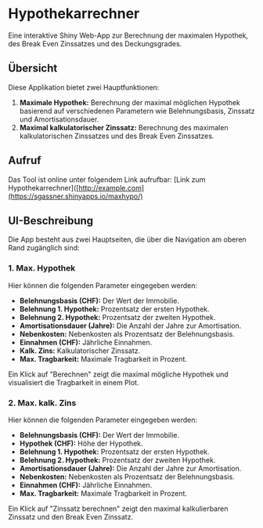 # Hypothekarrechner

Eine interaktive Shiny Web-App zur Berechnung der maximalen Hypothek, des Break Even Zinssatzes und des Deckungsgrades.

## Übersicht

Diese Applikation bietet zwei Hauptfunktionen:

1. **Maximale Hypothek:** Berechnung der maximal möglichen Hypothek basierend auf verschiedenen Parametern wie Belehnungsbasis, Zinssatz und Amortisationsdauer.
2. **Maximal kalkulatorischer Zinssatz:** Berechnung des maximalen kalkulatorischen Zinssatzes und des Break Even Zinssatzes.

## Aufruf

Das Tool ist online unter folgendem Link aufrufbar: [Link zum Hypothekarrechner]([http://example.com](https://sgassner.shinyapps.io/maxhypo/)

## UI-Beschreibung

Die App besteht aus zwei Hauptseiten, die über die Navigation am oberen Rand zugänglich sind:

### 1. Max. Hypothek

Hier können die folgenden Parameter eingegeben werden:
- **Belehnungsbasis (CHF):** Der Wert der Immobilie.
- **Belehnung 1. Hypothek:** Prozentsatz der ersten Hypothek.
- **Belehnung 2. Hypothek:** Prozentsatz der zweiten Hypothek.
- **Amortisationsdauer (Jahre):** Die Anzahl der Jahre zur Amortisation.
- **Nebenkosten:** Nebenkosten als Prozentsatz der Belehnungsbasis.
- **Einnahmen (CHF):** Jährliche Einnahmen.
- **Kalk. Zins:** Kalkulatorischer Zinssatz.
- **Max. Tragbarkeit:** Maximale Tragbarkeit in Prozent.

Ein Klick auf "Berechnen" zeigt die maximal mögliche Hypothek und visualisiert die Tragbarkeit in einem Plot.

### 2. Max. kalk. Zins

Hier können die folgenden Parameter eingegeben werden:
- **Belehnungsbasis (CHF):** Der Wert der Immobilie.
- **Hypothek (CHF):** Höhe der Hypothek.
- **Belehnung 1. Hypothek:** Prozentsatz der ersten Hypothek.
- **Belehnung 2. Hypothek:** Prozentsatz der zweiten Hypothek.
- **Amortisationsdauer (Jahre):** Die Anzahl der Jahre zur Amortisation.
- **Nebenkosten:** Nebenkosten als Prozentsatz der Belehnungsbasis.
- **Einnahmen (CHF):** Jährliche Einnahmen.
- **Max. Tragbarkeit:** Maximale Tragbarkeit in Prozent.

Ein Klick auf "Zinssatz berechnen" zeigt den maximal kalkulierbaren Zinssatz und den Break Even Zinssatz.
